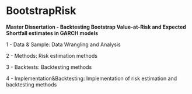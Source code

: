 BootstrapRisk
=============

**Master Dissertation - Backtesting Bootstrap Value-at-Risk and Expected Shortfall estimates in GARCH models**

1 - Data & Sample: Data Wrangling and Analysis <br/>

2 - Methods: Risk estimation methods

3 - Backtests: Backtesting methods

4 - Implementation&Backtesting: Implementation of risk estimation and backtesting methods
